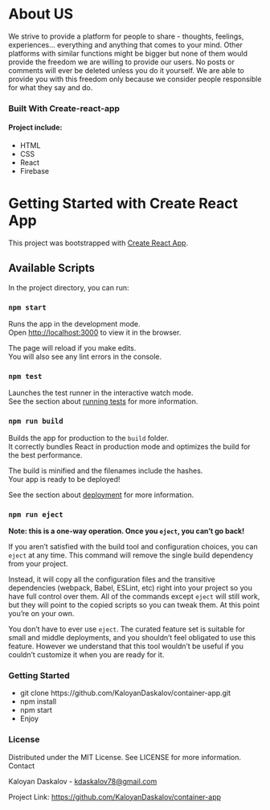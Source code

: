 <h1>About US</h1>

We strive to provide a platform for people to share - thoughts, feelings, experiences... everything and anything that comes to your mind.
Other platforms with similar functions might be bigger but none of them would provide the freedom we are willing to provide our users. No posts or comments will ever be deleted unless you do it yourself. We are able to provide you with this freedom only because we consider people responsible for what they say and do.

<h3>Built With Create-react-app</h3>

<h4>Project include:</h4>

<ul>
<li>HTML</li>
<li>CSS</li>
<li>React</li>
<li>Firebase</li>
</ul>

# Getting Started with Create React App

This project was bootstrapped with [Create React App](https://github.com/facebook/create-react-app).

## Available Scripts

In the project directory, you can run:

### `npm start`

Runs the app in the development mode.\
Open [http://localhost:3000](http://localhost:3000) to view it in the browser.

The page will reload if you make edits.\
You will also see any lint errors in the console.

### `npm test`

Launches the test runner in the interactive watch mode.\
See the section about [running tests](https://facebook.github.io/create-react-app/docs/running-tests) for more information.

### `npm run build`

Builds the app for production to the `build` folder.\
It correctly bundles React in production mode and optimizes the build for the best performance.

The build is minified and the filenames include the hashes.\
Your app is ready to be deployed!

See the section about [deployment](https://facebook.github.io/create-react-app/docs/deployment) for more information.

### `npm run eject`

**Note: this is a one-way operation. Once you `eject`, you can’t go back!**

If you aren’t satisfied with the build tool and configuration choices, you can `eject` at any time. This command will remove the single build dependency from your project.

Instead, it will copy all the configuration files and the transitive dependencies (webpack, Babel, ESLint, etc) right into your project so you have full control over them. All of the commands except `eject` will still work, but they will point to the copied scripts so you can tweak them. At this point you’re on your own.

You don’t have to ever use `eject`. The curated feature set is suitable for small and middle deployments, and you shouldn’t feel obligated to use this feature. However we understand that this tool wouldn’t be useful if you couldn’t customize it when you are ready for it.

<h3>Getting Started</h3>

<ul>
<li>git clone https://github.com/KaloyanDaskalov/container-app.git</li>
<li>npm install</li>
<li>npm start</li>
<li>Enjoy</li>
</ul>

<h3>License</h3>

Distributed under the MIT License. See LICENSE for more information.
Contact

Kaloyan Daskalov - kdaskalov78@gmail.com

Project Link: https://github.com/KaloyanDaskalov/container-app
